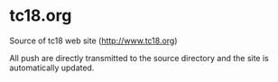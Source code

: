 # tc18.org
Source of tc18 web site (http://www.tc18.org)

All push are directly transmitted to the source directory and the site is automatically updated.
